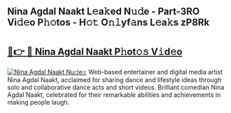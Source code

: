 ## Nina Agdal Naakt L𝚎a𝚔ed N𝚞𝚍e - Part-3RO Vi𝚍𝚎o P𝚑𝚘tos - H𝚘𝚝 O𝚗𝚕yf𝚊ns L𝚎a𝚔s zP8Rk

# <h2><a href="http://kfe4fqh.oniu.top/?m=Nina+Agdal+Naakt">🔗👉 🔴 Nina Agdal Naakt P𝚑ot𝚘𝚜 V𝚒d𝚎o</a></h2>

[![Nina Agdal Naakt Nu𝚍e𝚜](https://i.imgur.com/0qMVB7G.gif)](http://kfe4fqh.oniu.top/?m=Nina+Agdal+Naakt)
Web-based entertainer and digital media artist Nina Agdal Naakt, acclaimed for sharing dance and lifestyle ideas through solo and collaborative dance acts and short videos. Brilliant comedian Nina Agdal Naakt, celebrated for their remarkable abilities and achievements in making people laugh.  
